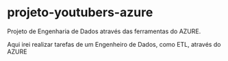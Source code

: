 # projeto-youtubers-azure
Projeto de Engenharia de Dados através das ferramentas do AZURE.

Aqui irei realizar tarefas de um Engenheiro de Dados, como ETL, através do AZURE
